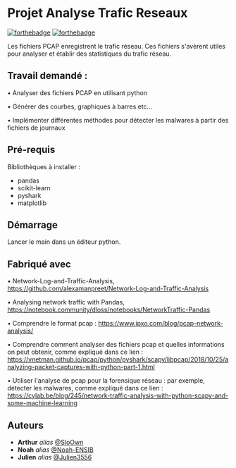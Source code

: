 # Projet Analyse Trafic Reseaux

[![forthebadge](http://forthebadge.com/images/badges/built-with-love.svg)](http://forthebadge.com)  [![forthebadge](http://forthebadge.com/images/badges/powered-by-electricity.svg)](http://forthebadge.com)

Les fichiers PCAP enregistrent le trafic réseau. Ces fichiers s'avèrent utiles pour analyser et établir des
statistiques du trafic réseau.

## Travail demandé :
• Analyser des fichiers PCAP en utilisant python

• Générer des courbes, graphiques à barres etc...

• Implémenter différentes méthodes pour détecter les malwares à partir des fichiers de journaux

## Pré-requis

Bibliothèques à installer :
- pandas
- scikit-learn
- pyshark
- matplotlib

## Démarrage

Lancer le main dans un éditeur python.

## Fabriqué avec

• Network-Log-and-Traffic-Analysis, https://github.com/alexamanpreet/Network-Log-and-Traffic-Analysis

• Analysing network traffic with Pandas,
https://notebook.community/dloss/notebooks/NetworkTraffic-Pandas

• Comprendre le format pcap : https://www.ipxo.com/blog/pcap-network-analysis/

• Comprendre comment analyser des fichiers pcap et quelles informations on peut obtenir, comme expliqué dans ce lien : https://vnetman.github.io/pcap/python/pyshark/scapy/libpcap/2018/10/25/analyzing-packet-captures-with-python-part-1.html

• Utiliser l'analyse de pcap pour la forensique réseau : par exemple, détecter les malwares, comme expliqué dans ce lien : https://cylab.be/blog/245/network-traffic-analysis-with-python-scapy-and-some-machine-learning

## Auteurs
* **Arthur** _alias_ [@SloOwn](https://github.com/SloOwn)
* **Noah** _alias_ [@Noah-ENSIB](https://github.com/Noah-ENSIB)
* **Julien** _alias_ [@Julien3556](https://github.com/Julien3556)



